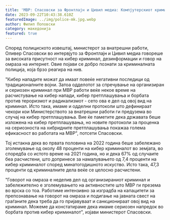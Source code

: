 ```yaml
---
title: 'МВР: Спасовски за Фронтлајн и Цивил медиа: Компјутерскиот криминал годинава бележи намалување, половина од кривичните дела се веќе целосно расчистени - 22 СЕПТЕМВРИ 2023'
date: 2023-09-22T10:43:38.610Z
featuredImage: ../img/police-mk.jpg.webp
author: Филип Поповски
category: македонија
featured: true
---
```

Според полициското извештај, министерот за внатрешни работи, Оливер Спасовски во интервјуто за Фронтлајн и Цивил медиа говореше за високата присутност на кибер криминал, дезинформации и говор на омраза на интернет. Овие појави се добро познати за криминалната полиција, која брзо реагира на нив.

"Кибер нападите можат да имаат повеќе негативни последици од традиционалните војни. Затоа одделотот за спречување на организиран и сериозен криминал при МВР работи веќе некое време на расчистување на кибер напади, кибер претплашувања и борбата против тероризмот и радикализмот - сето ова е дел од овој вид на криминал. Исто така, имаме и одделни протоколи што дефинираат чекори кои Министерството за внатрешни работи ги предузема во случај на кибер претплашувања. Вие ќе паметите дека државата беше изложена на кибер претплашувања, но новите протоколи за проценка на сериозноста на хибридните претплашувања покажаа голема ефикасност во работата на МВР", потсети Спасовски.

Тој истакна дека во првата половина на 2022 година беше забележано зголемување од околу 48 проценти на кибер криминалот во земјата, во споредба со истото време на 2021 година, но и дека 67% од случаите беа расчистени, што допринесе за намалувањето од 7,4 проценти на кибер криминалот според минатогодишното искуство. Исто така, 47,3 проценти од криминалните дела веќе се целосно расчистени.

"Говорот на омраза е неделив дел од организираниот криминал и забележително е зголемувањето на активностите што МВР ги презема во врска со тоа. Работиме интензивно за изградба на капацитети за препознавање на говорот на омраза и подигање на јавната свест на граѓаните дека треба да го пријавуваат и санкционираат овој вид на криминал. Можеме да констатираме дека имаме сериозен напредок во борбата против кибер криминалот", изјави министерот Спасовски.
